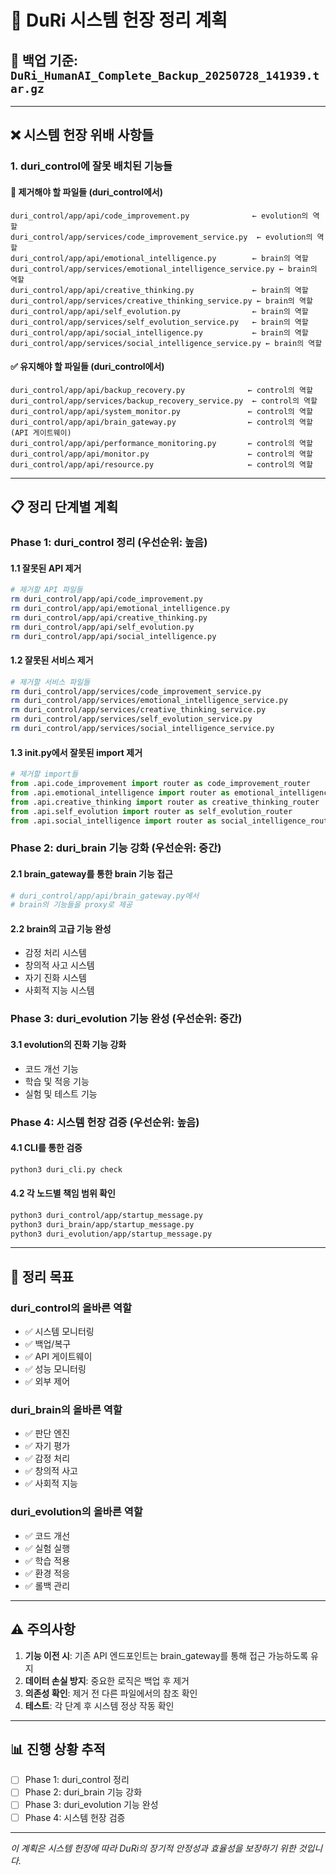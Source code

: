 # 🔧 DuRi 시스템 헌장 정리 계획

## 📅 백업 기준: `DuRi_HumanAI_Complete_Backup_20250728_141939.tar.gz`

---

## ❌ **시스템 헌장 위배 사항들**

### **1. duri_control에 잘못 배치된 기능들**

#### **🚫 제거해야 할 파일들 (duri_control에서)**
```
duri_control/app/api/code_improvement.py              ← evolution의 역할
duri_control/app/services/code_improvement_service.py  ← evolution의 역할
duri_control/app/api/emotional_intelligence.py        ← brain의 역할
duri_control/app/services/emotional_intelligence_service.py ← brain의 역할
duri_control/app/api/creative_thinking.py             ← brain의 역할
duri_control/app/services/creative_thinking_service.py ← brain의 역할
duri_control/app/api/self_evolution.py                ← brain의 역할
duri_control/app/services/self_evolution_service.py   ← brain의 역할
duri_control/app/api/social_intelligence.py           ← brain의 역할
duri_control/app/services/social_intelligence_service.py ← brain의 역할
```

#### **✅ 유지해야 할 파일들 (duri_control에서)**
```
duri_control/app/api/backup_recovery.py              ← control의 역할
duri_control/app/services/backup_recovery_service.py  ← control의 역할
duri_control/app/api/system_monitor.py               ← control의 역할
duri_control/app/api/brain_gateway.py                ← control의 역할 (API 게이트웨이)
duri_control/app/api/performance_monitoring.py       ← control의 역할
duri_control/app/api/monitor.py                      ← control의 역할
duri_control/app/api/resource.py                     ← control의 역할
```

---

## 📋 **정리 단계별 계획**

### **Phase 1: duri_control 정리 (우선순위: 높음)**

#### **1.1 잘못된 API 제거**
```bash
# 제거할 API 파일들
rm duri_control/app/api/code_improvement.py
rm duri_control/app/api/emotional_intelligence.py
rm duri_control/app/api/creative_thinking.py
rm duri_control/app/api/self_evolution.py
rm duri_control/app/api/social_intelligence.py
```

#### **1.2 잘못된 서비스 제거**
```bash
# 제거할 서비스 파일들
rm duri_control/app/services/code_improvement_service.py
rm duri_control/app/services/emotional_intelligence_service.py
rm duri_control/app/services/creative_thinking_service.py
rm duri_control/app/services/self_evolution_service.py
rm duri_control/app/services/social_intelligence_service.py
```

#### **1.3 __init__.py에서 잘못된 import 제거**
```python
# 제거할 import들
from .api.code_improvement import router as code_improvement_router
from .api.emotional_intelligence import router as emotional_intelligence_router
from .api.creative_thinking import router as creative_thinking_router
from .api.self_evolution import router as self_evolution_router
from .api.social_intelligence import router as social_intelligence_router
```

### **Phase 2: duri_brain 기능 강화 (우선순위: 중간)**

#### **2.1 brain_gateway를 통한 brain 기능 접근**
```python
# duri_control/app/api/brain_gateway.py에서
# brain의 기능들을 proxy로 제공
```

#### **2.2 brain의 고급 기능 완성**
- 감정 처리 시스템
- 창의적 사고 시스템
- 자기 진화 시스템
- 사회적 지능 시스템

### **Phase 3: duri_evolution 기능 완성 (우선순위: 중간)**

#### **3.1 evolution의 진화 기능 강화**
- 코드 개선 기능
- 학습 및 적응 기능
- 실험 및 테스트 기능

### **Phase 4: 시스템 헌장 검증 (우선순위: 높음)**

#### **4.1 CLI를 통한 검증**
```bash
python3 duri_cli.py check
```

#### **4.2 각 노드별 책임 범위 확인**
```bash
python3 duri_control/app/startup_message.py
python3 duri_brain/app/startup_message.py
python3 duri_evolution/app/startup_message.py
```

---

## 🎯 **정리 목표**

### **duri_control의 올바른 역할**
- ✅ 시스템 모니터링
- ✅ 백업/복구
- ✅ API 게이트웨이
- ✅ 성능 모니터링
- ✅ 외부 제어

### **duri_brain의 올바른 역할**
- ✅ 판단 엔진
- ✅ 자기 평가
- ✅ 감정 처리
- ✅ 창의적 사고
- ✅ 사회적 지능

### **duri_evolution의 올바른 역할**
- ✅ 코드 개선
- ✅ 실험 실행
- ✅ 학습 적용
- ✅ 환경 적응
- ✅ 롤백 관리

---

## ⚠️ **주의사항**

1. **기능 이전 시**: 기존 API 엔드포인트는 brain_gateway를 통해 접근 가능하도록 유지
2. **데이터 손실 방지**: 중요한 로직은 백업 후 제거
3. **의존성 확인**: 제거 전 다른 파일에서의 참조 확인
4. **테스트**: 각 단계 후 시스템 정상 작동 확인

---

## 📊 **진행 상황 추적**

- [ ] Phase 1: duri_control 정리
- [ ] Phase 2: duri_brain 기능 강화
- [ ] Phase 3: duri_evolution 기능 완성
- [ ] Phase 4: 시스템 헌장 검증

---

*이 계획은 시스템 헌장에 따라 DuRi의 장기적 안정성과 효율성을 보장하기 위한 것입니다.* 